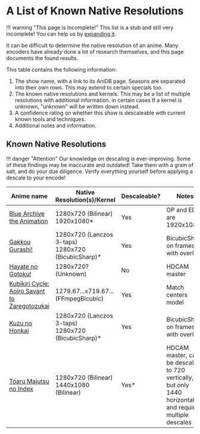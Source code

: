 # A List of Known Native Resolutions

!!! warning "This page is incomplete!"
    This list is a stub
    and still very incomplete!
    You can help us
    by [expanding it](https://github.com/Jaded-Encoding-Thaumaturgy/JET-guide?tab=readme-ov-file#contributing).

It can be difficult
to determine the native resolution
of an anime.
Many encoders
have already done
a lot of research themselves,
and this page documents the found results.

This table contains
the following information:

1. The show name,
   with a link to its AniDB page.
   Seasons are separated
   into their own rows.
   This may extend
   to certain specials too.
2. The known native resolutions
   and kernels.
   This may be a list
   of multiple resolutions
   with additional information.
   in certain cases
   If a kernel is unknown,
   "unknown" will be written down instead.
3. A confidence rating
   on whether this show
   is descaleable
   with current known tools
   and techniques.
4. Additional notes
   and information.

## Known Native Resolutions

!!! danger "Attention"
    Our knowledge on descaling
    is ever-improving.
    Some of these findings may be inaccurate
    and outdated!
    Take them with a grain of salt,
    and do your due diligence.
    Verify everything yourself
    before applying a descale
    to your encode!

| Anime name                                                                     | Native Resolution(s)/Kernel                            | Descaleable? | Notes                                                                                                       |
| ------------------------------------------------------------------------------ | ------------------------------------------------------ | ------------ | ----------------------------------------------------------------------------------------------------------- |
| [Blue Archive the Animation](https://anidb.net/anime/17834)                    | 1280x720 (Bilinear)<br>1920x1080\*                     | Yes          | OP and ED are 1920x1080                                                                                     |
| [Gakkou Gurashi!](https://anidb.net/anime/10697)                               | 1280x720 (Lanczos 3-taps)<br>1280x720 (BicubicSharp)\* | Yes          | BicubicSharp on frames with overlays                                                                        |
| [Hayate no Gotoku!](https://anidb.net/anime/4917)                              | 1280x720? (Unknown)                                    | No           | HDCAM master                                                                                                |
| [Kubikiri Cycle: Aoiro Savant to Zaregotozukai](https://anidb.net/anime/12116) | 1279.67...x719.67... (FFmpegBicubic)                   | Yes          | Match centers model                                                                                         |
| [Kuzu no Honkai](https://anidb.net/anime/11998)                                | 1280x720 (Lanczos 3-taps)<br>1280x720 (BicubicSharp)\* | Yes          | BicubicSharp on frames with overlays                                                                        |
| [Toaru Majutsu no Index](https://anidb.net/anime/5975)                         | 1280x720 (Bilinear)<br>1440x1080 (Bilinear)            | Yes\*        | HDCAM master, can be descaled to 720 vertically, but only 1440 horizontally, and requires multiple descales |
